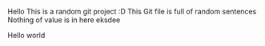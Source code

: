 Hello This is a random git project :D
This Git file is full of random sentences
Nothing of value is in here
eksdee

Hello world